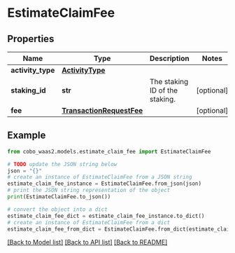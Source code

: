 # EstimateClaimFee


## Properties

Name | Type | Description | Notes
------------ | ------------- | ------------- | -------------
**activity_type** | [**ActivityType**](ActivityType.md) |  | 
**staking_id** | **str** | The staking ID of the staking. | [optional] 
**fee** | [**TransactionRequestFee**](TransactionRequestFee.md) |  | [optional] 

## Example

```python
from cobo_waas2.models.estimate_claim_fee import EstimateClaimFee

# TODO update the JSON string below
json = "{}"
# create an instance of EstimateClaimFee from a JSON string
estimate_claim_fee_instance = EstimateClaimFee.from_json(json)
# print the JSON string representation of the object
print(EstimateClaimFee.to_json())

# convert the object into a dict
estimate_claim_fee_dict = estimate_claim_fee_instance.to_dict()
# create an instance of EstimateClaimFee from a dict
estimate_claim_fee_from_dict = EstimateClaimFee.from_dict(estimate_claim_fee_dict)
```
[[Back to Model list]](../README.md#documentation-for-models) [[Back to API list]](../README.md#documentation-for-api-endpoints) [[Back to README]](../README.md)


